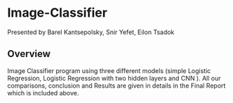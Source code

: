 # Image-Classifier

Presented by Barel Kantsepolsky, Snir Yefet, Eilon Tsadok 

## Overview 
Image Classifier program using three different models (simple Logistic Regression, Logistic Regression with two hidden layers and CNN ).
All our comparisons, conclusion and Results are given in details in the Final Report which is included above. 
